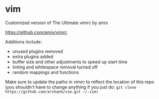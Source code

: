 # vim

Customized version of The Ultimate vimrc by amix

https://github.com/amix/vimrc

Additions include:
- unused plugins removed
- extra plugins added
- buffer size and other adjustments to speed up start time
- linting and whitespace removal turned off
- random mappings and functions

Make sure to update the paths in vimrc to reflect the location of this repo (you shouldn't have to change anything if you just do: 
```git clone https://github.com/arshanh/vim.git ~/.vim)```
